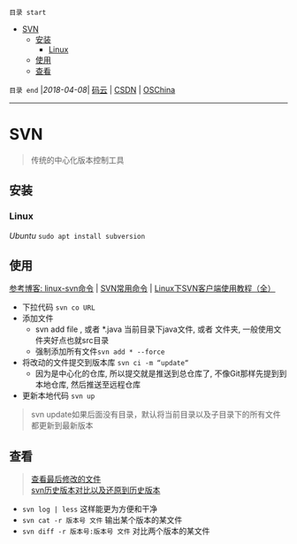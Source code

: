 `目录 start`
 
- [SVN](#svn)
    - [安装](#安装)
        - [Linux](#linux)
    - [使用](#使用)
    - [查看](#查看)

`目录 end` |_2018-04-08_| [码云](https://gitee.com/kcp1104) | [CSDN](http://blog.csdn.net/kcp606) | [OSChina](https://my.oschina.net/kcp1104)
****************************************
# SVN
> 传统的中心化版本控制工具

## 安装
### Linux
_Ubuntu_
`sudo apt install subversion`

## 使用
[参考博客: linux-svn命令](http://blog.csdn.net/gexiaobaohelloworld/article/details/7752862) | [SVN常用命令](http://www.cnblogs.com/SanMaoSpace/p/5102878.html)
| [Linux下SVN客户端使用教程（全）](https://blog.csdn.net/qq_27968607/article/details/55253997)  

- 下拉代码 `svn co URL`  
- 添加文件 
    - svn add file , 或者 *.java 当前目录下java文件, 或者 文件夹, 一般使用文件夹好点也就src目录
    - 强制添加所有文件`svn add * --force`  
- 将改动的文件提交到版本库 `svn ci -m “update“` 
    - 因为是中心化的仓库, 所以提交就是推送到总仓库了, 不像Git那样先提到到本地仓库, 然后推送至远程仓库
- 更新本地代码 `svn up`  
> svn update如果后面没有目录，默认将当前目录以及子目录下的所有文件都更新到最新版本

## 查看
> [查看最后修改的文件](https://java-er.com/blog/svn-last-files/)  
> [svn历史版本对比以及还原到历史版本](http://www.cnblogs.com/simonote/articles/3086717.html)

- `svn log | less` 这样能更为方便和干净
- `svn cat -r 版本号 文件` 输出某个版本的某文件
- `svn diff -r 版本号:版本号 文件` 对比两个版本的某文件

